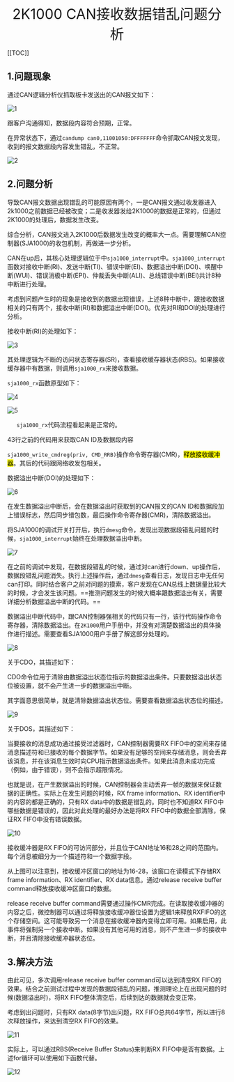 <div align='center' ><font size=6>2K1000 CAN接收数据错乱问题分析</font></div>

[[TOC]]

## 1.问题现象

通过CAN逻辑分析仪抓取板卡发送出的CAN报文如下：

![1](./pic/a1.PNG)

跟客户沟通得知，数据段内容符合预期，正常。

在异常状态下，通过`candump can0,11001050:DFFFFFFF`命令抓取CAN报文发现，收到的报文数据段内容发生错乱，不正常。

![2](./pic/a2.PNG)

## 2.问题分析

 导致CAN报文数据出现错乱的可能原因有两个，一是CAN报文通过收发器进入2k1000之前数据已经被改变；二是收发器发给2K1000的数据是正常的，但通过2K1000的处理后，数据发生改变。

综合分析，CAN报文进入2K1000后数据发生改变的概率大一点。需要理解CAN控制器(SJA1000)的收包机制，再做进一步分析。

CAN在up后，其核心处理逻辑位于中`sja1000_interrupt`中。`sja1000_interrupt`函数对接收中断(RI)、发送中断(TI)、错误中断(EI)、数据溢出中断(DOI)、唤醒中断(WUI)、错误消极中断(EPI)、仲裁丢失中断(ALI)、总线错误中断(BEI)共计8种中断进行处理。

考虑到问题产生时的现象是接收到的数据出现错误，上述8种中断中，跟接收数据相关的只有两个，接收中断(RI)和数据溢出中断(DOI)。优先对RI和DOI的处理进行分析。

接收中断(RI)的处理如下：

![3](./pic/a3.PNG)

其处理逻辑为不断的访问状态寄存器(SR)，查看接收缓存器状态(RBS)。如果接收缓存器中有数据，则调用`sja1000_rx`来接收数据。

`sja1000_rx`函数原型如下：

![4](./pic/a4.PNG)

![5](./pic/a5.PNG)

`	sja1000_rx`代码流程看起来是正常的。

43行之前的代码用来获取CAN ID及数据段内容

`sja1000_write_cmdreg(priv, CMD_RRB)`操作命令寄存器(CMR)，<mark>释放接收缓冲器</mark>。其后的代码跟网络收发包相关。

数据溢出中断(DOI)的处理如下：

![6](./pic/a6.PNG)

在发生数据溢出中断后，会在数据溢出时获取到的CAN报文的CAN ID和数据段加上错误标志，然后同步错包数，最后操作命令寄存器(CMR)，清除数据溢出。

将SJA1000的调试开关打开后，执行`dmesg`命令，发现出现数据段错乱问题的时候，`sja1000_interrupt`始终在处理数据溢出中断。

![7](./pic/a7.PNG)

在之前的调试中发现，在数据段错乱的时候，通过对can进行down、up操作后，数据段错乱问题消失。执行上述操作后，通过`dmesg`查看日志，发现日志中无任何can打印。同时结合客户之前对问题的摸索，客户发现在CAN总线上数据量比较大的时候，才会发生该问题。==推测问题发生的时候大概率跟数据溢出有关，需要详细分析数据溢出中断的代码。==

数据溢出中断代码中，跟CAN控制器强相关的代码只有一行，该行代码操作命令寄存器，清除数据溢出。在`2K1000`用户手册中，并没有对清楚数据溢出的具体操作进行描述。需要查看SJA1000用户手册了解这部分处理的。

![8](./pic/a8.PNG)

关于CDO，其描述如下：

CDO命令位用于清除由数据溢出状态位指示的数据溢出条件。只要数据溢出状态位被设置，就不会产生进一步的数据溢出中断。

其字面意思很简单，就是清除数据溢出状态位。需要查看数据溢出状态位的描述。

![9](./pic/a9.PNG)

关于DOS，其描述如下：

当要接收的消息成功通过接受过滤器时，CAN控制器需要RX FIFO中的空间来存储消息描述符和已接收的每个数据字节。如果没有足够的空间来存储消息，则会丢弃该消息，并在该消息生效时向CPU指示数据溢出条件。如果此消息未成功完成（例如，由于错误），则不会指示超限情况。

也就是说，在产生数据溢出的时候，CAN控制器会主动丢弃一帧的数据来保证数据的正确性。实际上在发生问题的时候，RX frame information、RX identifier中的内容的都是正确的，只有RX data中的数据是错乱的。同时也不知道RX FIFO中哪些数据是错误的，因此对此处理的最好办法是将RX FIFO中的数据全部清除，保证RX FIFO中没有错误数据。

![10](./pic/a10.PNG)

接收缓冲器是RX FIFO的可访问部分，并且位于CAN地址16和28之间的范围内。每个消息被细分为一个描述符和一个数据字段。

从上图可以注意到，接收缓冲区窗口的地址为16-28，该窗口在读模式下存储RX frame information、RX identifier、RX data信息。通过release receive buffer command释放接收缓冲区窗口的数据。

release receive buffer command需要通过操作CMR完成。在读取接收缓冲器的内容之后，微控制器可以通过将释放接收缓冲器位设置为逻辑1来释放RXFIFO的这个存储空间。这可能导致另一个消息在接收缓冲器内变得立即可用。如果启用，此事件将强制另一个接收中断。如果没有其他可用的消息，则不产生进一步的接收中断，并且清除接收缓冲器状态位。

## 3.解决方法

由此可见，多次调用release receive buffer command可以达到清空RX FIFO的效果。结合之前测试过程中发现的数据段错乱的问题，推测理论上在出现问题的时候(数据溢出时)，将RX FIFO整体清空后，后续到达的数据就会变正常。

考虑到出问题时，只有RX data(8字节)出问题，RX FIFO总共64字节，所以进行8次释放操作，来达到清空RX FIFO的效果。

![11](./pic/a11.PNG)

实际上，可以通过RBS(Receive Buffer Status)来判断RX FIFO中是否有数据。上述for循环可以使用如下函数代替。

![12](./pic/a12.PNG)